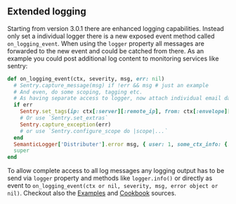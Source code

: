 ## Extended logging

Starting from version 3.0.1 there are enhanced logging capabilities. Instead only set a individual logger there is a new exposed event method called `on_logging_event`. When using the `logger` property all messages are forwarded to the new event and could be catched from there. As an example you could post additional log content to monitoring services like sentry:

```rb
def on_logging_event(ctx, severity, msg, err: nil)
  # Sentry.capture_message(msg) if !err && msg # just an example
  # And even, do some scoping, tagging etc.
  # As having separate access to logger, now attach individual email data (like user/ email) to the sentry context.
  if err
    Sentry.set_tags(ip: ctx[:server][:remote_ip], from: ctx[:envelope][:from], to: ctx[:envelope][:to])
    # Or use `Sentry.set_extras`
    Sentry.capture_exception(err)
    # or use `Sentry.configure_scope do |scope|...`
  end
  SemanticLogger['Distributer'].error msg, { user: 1, some_ctx_info: {...} }, err if severity >= 1
  super
end
```

To allow complete access to all log messages any logging output has to be send via `logger` property and methods like `logger.info()` or directly as event to `on_logging_event(ctx or nil, severity, msg, error object or nil)`. Checkout also the [Examples](https://github.com/4commerce-technologies-AG/midi-smtp-server/tree/master/examples) and [Cookbook](https://github.com/4commerce-technologies-AG/midi-smtp-server/tree/master/cookbook) sources.

<br>
